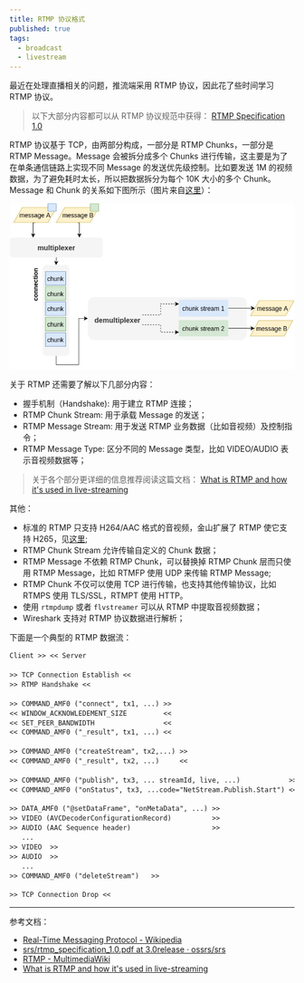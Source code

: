 ```yaml
---
title: RTMP 协议格式
published: true
tags:
  - broadcast
  - livestream
---
```


最近在处理直播相关的问题，推流端采用 RTMP 协议，因此花了些时间学习 RTMP 协议。

> 以下大部分内容都可以从 RTMP 协议规范中获得： [RTMP Specification 1.0](http://wwwimages.adobe.com/content/dam/Adobe/en/devnet/rtmp/pdf/rtmp_specification_1.0.pdf)

RTMP 协议基于 TCP，由两部分构成，一部分是 RTMP Chunks，一部分是 RTMP Message。Message 会被拆分成多个 Chunks 进行传输，这主要是为了在单条通信链路上实现不同 Message 的发送优先级控制。比如要发送 1M 的视频数据，为了避免耗时太长，所以把数据拆分为每个 10K 大小的多个 Chunk。Message 和 Chunk 的关系如下图所示（图片来自[这里](https://blog.pogrebnyak.info/what-is-rtmp-and-how-its-used-in-live-streaming/)）：

![rtmp chunk stream](../data/2020-09-03-14-36-23-rtmp-chunk-stream.png)

关于 RTMP 还需要了解以下几部分内容：

- 握手机制（Handshake): 用于建立 RTMP 连接；
- RTMP Chunk Stream: 用于承载 Message 的发送；
- RTMP Message Stream: 用于发送 RTMP 业务数据（比如音视频）及控制指令；
- RTMP Message Type: 区分不同的 Message 类型，比如 VIDEO/AUDIO 表示音视频数据等；

> 关于各个部分更详细的信息推荐阅读这篇文档： [What is RTMP and how it's used in live-streaming](https://blog.pogrebnyak.info/what-is-rtmp-and-how-its-used-in-live-streaming/)

其他：

- 标准的 RTMP 只支持 H264/AAC 格式的音视频，金山扩展了 RTMP 使它支持 H265，见[这里](https://github.com/ksvc/FFmpeg/wiki);
- RTMP Chunk Stream 允许传输自定义的 Chunk 数据；
- RTMP Message 不依赖 RTMP Chunk，可以替换掉 RTMP Chunk 层而只使用 RTMP Message，比如 RTMFP 使用 UDP 来传输 RTMP Message;
- RTMP Chunk 不仅可以使用 TCP 进行传输，也支持其他传输协议，比如 RTMPS 使用 TLS/SSL，RTMPT 使用 HTTP。
- 使用 `rtmpdump` 或者 `flvstreamer` 可以从 RTMP 中提取音视频数据；
- Wireshark 支持对 RTMP 协议数据进行解析；

下面是一个典型的 RTMP 数据流：

```txt
Client >> << Server

>> TCP Connection Establish <<
>> RTMP Handshake <<

>> COMMAND_AMF0 ("connect", tx1, ...) >>
<< WINDOW_ACKNOWLEDEMENT_SIZE         <<
<< SET_PEER_BANDWIDTH                 <<
<< COMMAND_AMF0 ("_result", tx1, ...) <<

>> COMMAND_AMF0 ("createStream", tx2,...) >>
<< COMMAND_AMF0 ("_result", tx2, ...)     <<

>> COMMAND_AMF0 ("publish", tx3, ... streamId, live, ...)            >>
<< COMMAND_AMF0 ("onStatus", tx3, ...code="NetStream.Publish.Start") <<

>> DATA_AMF0 ("@setDataFrame", "onMetaData", ...) >>
>> VIDEO (AVCDecoderConfigurationRecord)          >>
>> AUDIO (AAC Sequence header)                    >>
   ...
>> VIDEO  >>
>> AUDIO  >>
   ...
>> COMMAND_AMF0 ("deleteStream")   >>

>> TCP Connection Drop <<
```

----

参考文档：

- [Real-Time Messaging Protocol - Wikipedia](https://en.wikipedia.org/wiki/Real-Time_Messaging_Protocol)
- [srs/rtmp_specification_1.0.pdf at 3.0release · ossrs/srs](https://github.com/ossrs/srs/blob/3.0release/trunk/doc/rtmp_specification_1.0.pdf)
- [RTMP - MultimediaWiki](https://wiki.multimedia.cx/index.php/RTMP)
- [What is RTMP and how it's used in live-streaming](https://blog.pogrebnyak.info/what-is-rtmp-and-how-its-used-in-live-streaming/)